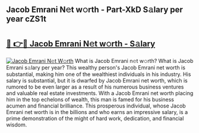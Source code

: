 ## Jacob Emrani N𝚎t w𝚘rth - Part-XkD S𝚊lary per year cZS1t

# <h2><a href="http://gc1v6lo.nevu.top/?p=Jacob+Emrani">🔗 👉🔴 Jacob Emrani N𝚎t w𝚘rth - S𝚊lary</a></h2>

[![Jacob Emrani N𝚎t W𝚘rth](https://i.imgur.com/Oavwk0R.jpeg)](http://gc1v6lo.nevu.top/?p=Jacob+Emrani)
What is Jacob Emrani n𝚎t w𝚘rth? What is Jacob Emrani s𝚊lary per year?
This wealthy person's Jacob Emrani net worth is substantial, making him one of the wealthiest individuals in his industry. His salary is substantial, but it is dwarfed by Jacob Emrani net worth, which is rumored to be even larger as a result of his numerous business ventures and valuable real estate investments. With a Jacob Emrani net worth placing him in the top echelons of wealth, this man is famed for his business acumen and financial brilliance. This prosperous individual, whose Jacob Emrani net worth is in the billions and who earns an impressive salary, is a prime demonstration of the might of hard work, dedication, and financial wisdom.
